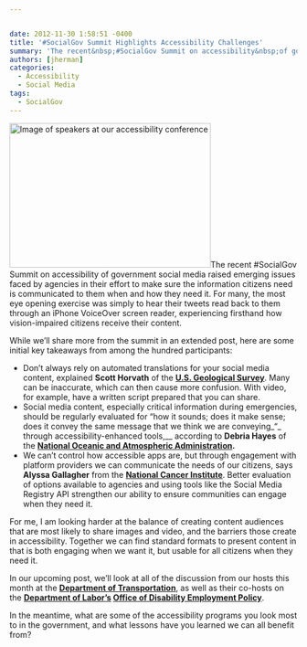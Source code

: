 ```yaml
---


date: 2012-11-30 1:58:51 -0400
title: '#SocialGov Summit Highlights Accessibility Challenges'
summary: 'The recent&nbsp;#SocialGov Summit on accessibility&nbsp;of government social media raised emerging issues faced by agencies in their effort to make sure the information citizens need is communicated to them when &nbsp;and how they need it. For many, the most eye opening&nbsp;exercise&nbsp;was simply to hear their tweets read back to them through an iPhone VoiceOver screen reader,'
authors: [jherman]
categories:
  - Accessibility
  - Social Media
tags:
  - SocialGov
---
```


<div>
</div>

[<img class=" wp-image-100062 alignright" alt="Image of speakers at our accessibility conference" src="https://s3.amazonaws.com/sitesusa/wp-content/uploads/sites/212/2013/12/Accessibility-1.jpg" width="352" height="253" />](https://s3.amazonaws.com/sitesusa/wp-content/uploads/sites/212/2013/12/Accessibility-1.jpg)The recent #SocialGov Summit on accessibility of government social media raised emerging issues faced by agencies in their effort to make sure the information citizens need is communicated to them when  and how they need it. For many, the most eye opening exercise was simply to hear their tweets read back to them through an iPhone VoiceOver screen reader, experiencing firsthand how vision-impaired citizens receive their content.

While we&#8217;ll share more from the summit in an extended post, here are some initial key takeaways from among the hundred participants:

  * Don&#8217;t always rely on automated translations for your social media content, explained **Scott Horvath** of the <a href="http://www.usgs.gov/" target="_blank"><strong>U.S. Geological Survey</strong></a>. Many can be  inaccurate, which can then cause more confusion. With video, for example, have a written script prepared that you can share.
  * Social media content, especially critical information during emergencies, should be regularly evaluated for &#8220;how it sounds; does it make sense; does it convey the same message that we think we are conveying_&#8220;_ through accessibility-enhanced tools,__ according to **Debria Hayes** of the **<a href="www.noaa.gov" target="_blank">National Oceanic and Atmospheric Administration</a>.**
  * We can&#8217;t control how accessible apps are, but through engagement with platform providers we can communicate the needs of our citizens, says **Alyssa Gallagher** from the <a href="http://www.cancer.gov/" target="_blank"><strong>National Cancer Institute</strong></a>.  Better evaluation of options available to agencies and using tools like the Social Media Registry API strengthen our ability to ensure communities can engage when they need it.

<div>
  For me, I am looking harder at the balance of creating content audiences that are most likely to share images and video, and the barriers those create in accessibility. Together we can find standard formats to present content in that is both engaging when we want it, but usable for all citizens when they need it.
</div>

In our upcoming post, we&#8217;ll look at all of the discussion from our hosts this month at the <a href="http://www.dot.gov/" target="_blank"><strong>Department of Transportation</strong></a>, as well as their co-hosts on the **<a href="http://www.dol.gov/" target="_blank">Department of Labor&#8217;s</a> <a href="http://www.dol.gov/odep/" target="_blank">Office of Disability Employment Policy</a>**.

In the meantime, what are some of the accessibility programs you look most to in the government, and what lessons have you learned we can all benefit from?

&nbsp;
